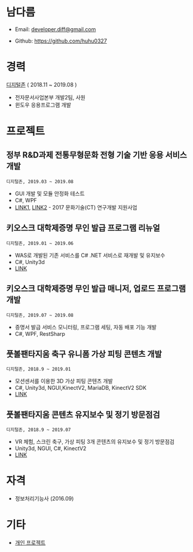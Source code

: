 # 남다름

- Email: developer.diff@gmail.com

- Github: https://github.com/huhu0327

# 경력

[디지털존](http://doculink.co.kr) ( 2018.11 ~ 2019.08 )
- 전자문서사업본부 개발2팀, 사원
- 윈도우 응용프로그램 개발

# 프로젝트

## 정부 R&D과제 전통무형문화 전형 기술 기반 응용 서비스 개발

`디지털존, 2019.03 ~ 2019.08`

- GUI 개발 및 모듈 안정화 테스트
- C#, WPF
- [LINK1](http://www.doculink.co.kr/servlet/WMINDEX?COMMAND=busi_proj_refe), [LINK2](https://www.ntis.go.kr/ThSearchProjectList.do?gubun=link&searchWord=%EC%A0%84%ED%86%B5%EB%AC%B4%ED%98%95%EB%AC%B8%ED%99%94&searchSentence=&searchViewData=&searchType=&oldSearchWord=%EC%A0%84%ED%86%B5%EB%AC%B4%ED%98%95%EB%AC%B8%ED%99%94&resultSearch=&pageNumber=1&ssoKnfSlct=&ascDesc=ASC&useYn=N&oldQuery=%EC%A0%84%ED%86%B5%EB%AC%B4%ED%98%95%EB%AC%B8%ED%99%94&oldAddQuery=&dbt=project&subPjt=N&searchOption16=&multiPopup=N&pageYn=&technologyClassification=ST&directorySearchYear=&directorySearchOption1=&directorySearchOption2=&directorySearchOption3=&searchDirViewOptionST=&searchDirViewOption6T=&searchDirViewOptionIA=&directoryStandClass=&directorySixClass=&directoryImportantClass=&downloadTarget=project&startRow=&endRow=&rqstPurpCd=&infoPrctuseDes=&layerChoice=&pageSize=10&sort=RANK%2FDESC&pageSize=10) - 2017 문화기술(CT) 연구개발 지원사업

## 키오스크 대학제증명 무인 발급 프로그램 리뉴얼

`디지털존, 2019.01 ~ 2019.06`

- WAS로 개발된 기존 서비스를 C# .NET 서비스로 재개발 및 유지보수
- C#, Unity3d
- [LINK](http://www.doculink.co.kr/servlet/WMINDEX?COMMAND=serv_univ_kios)

## 키오스크 대학제증명 무인 발급 매니저, 업로드 프로그램 개발

`디지털존, 2019.07 ~ 2019.08`

- 증명서 발급 서비스 모니터링, 프로그램 세팅, 자동 배포 기능 개발
- C#, WPF, RestSharp

## 풋볼팬타지움 축구 유니폼 가상 피팅 콘텐츠 개발

`디지털존, 2018.9 ~ 2019.01`

- 모션센서를 이용한 3D 가상 피팅 콘텐츠 개발
- C#, Unity3d, NGUI,KinectV2, MariaDB, KinectV2 SDK
- [LINK](http://www.doculink.co.kr/servlet/WMINDEX?COMMAND=prod_meta_virt)

## 풋볼팬타지움 콘텐츠 유지보수 및 정기 방문점검

`디지털존, 2018.9 ~ 2019.07`

- VR 체험, 스크린 축구, 가상 피팅 3개 콘텐츠의 유지보수 및 정기 방문점검
- Unity3d, NGUI, C#, KinectV2
- [LINK](http://www.doculink.co.kr/servlet/WMINDEX?COMMAND=prod_meta_spor)

# 자격
- 정보처리기능사 (2016.09)

# 기타
- [개인 프로젝트](https://github.com/huhu0327/etc-projects)
